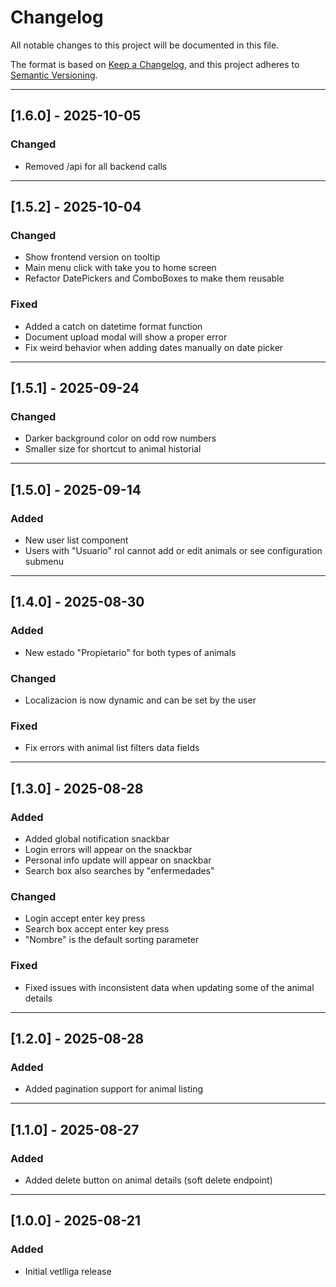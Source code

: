 # Changelog
All notable changes to this project will be documented in this file.

The format is based on [Keep a Changelog](https://keepachangelog.com/en/1.1.0/),
and this project adheres to [Semantic Versioning](https://semver.org/spec/v2.0.0.html).

---

## [1.6.0] - 2025-10-05
### Changed
- Removed /api for all backend calls

---

## [1.5.2] - 2025-10-04
### Changed
- Show frontend version on tooltip
- Main menu click with take you to home screen
- Refactor DatePickers and ComboBoxes to make them reusable

### Fixed
- Added a catch on datetime format function
- Document upload modal will show a proper error
- Fix weird behavior when adding dates manually on date picker

---

## [1.5.1] - 2025-09-24
### Changed
- Darker background color on odd row numbers
- Smaller size for shortcut to animal historial

---

## [1.5.0] - 2025-09-14
### Added
- New user list component
- Users with "Usuario" rol cannot add or edit animals or see configuration submenu

---

## [1.4.0] - 2025-08-30
### Added
- New estado "Propietario" for both types of animals

### Changed
- Localizacion is now dynamic and can be set by the user

### Fixed
- Fix errors with animal list filters data fields

---

## [1.3.0] - 2025-08-28
### Added
- Added global notification snackbar
- Login errors will appear on the snackbar
- Personal info update will appear on snackbar
- Search box also searches by "enfermedades"

### Changed
- Login accept enter key press
- Search box accept enter key press
- "Nombre" is the default sorting parameter

### Fixed
- Fixed issues with inconsistent data when updating some of the animal details
---

## [1.2.0] - 2025-08-28
### Added
- Added pagination support for animal listing

---

## [1.1.0] - 2025-08-27
### Added
- Added delete button on animal details (soft delete endpoint)

---

## [1.0.0] - 2025-08-21
### Added
- Initial vetlliga release